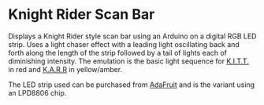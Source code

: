 Knight Rider Scan Bar
=====================

Displays a Knight Rider style scan bar using an Arduino on a digital RGB LED strip. Uses a light chaser effect 
with a leading light oscillating back and forth along the length of the strip followed by a tail of lights 
each of diminishing intensity. The emulation is the basic light sequence for 
[K.I.T.T.](http://en.wikipedia.org/wiki/KITT) in red and 
[K.A.R.R](http://en.wikipedia.org/wiki/KARR_(Knight_Rider)) in yellow/amber.

The LED strip used can be purchased from [AdaFruit](http://www.adafruit.com/products/306) and is the variant using
an LPD8806 chip.
